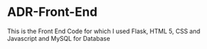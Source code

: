 # ADR-Front-End
This is the Front End Code for which I used Flask, HTML 5, CSS and Javascript and MySQL for Database
